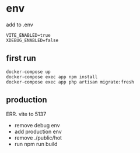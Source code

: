 # env


add to .env

```
VITE_ENABLED=true
XDEBUG_ENABLED=false
```

## first run

```
docker-compose up
docker-compose exec app npm install
docker-compose exec app php artisan migrate:fresh
```



## production

ERR. vite to 5137

- remove debug env
- add production env
- remove ./public/hot
- run npm run build
